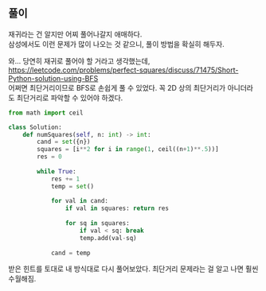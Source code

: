 ## 풀이

재귀라는 건 알지만 어찌 풀어나갈지 애매하다.  
삼성에서도 이런 문제가 많이 나오는 것 같으니, 풀이 방법을 확실히 해두자.  

와... 당연히 재귀로 풀어야 할 거라고 생각했는데, https://leetcode.com/problems/perfect-squares/discuss/71475/Short-Python-solution-using-BFS  
어쩌면 최단거리이므로 BFS로 손쉽게 풀 수 있었다. 꼭 2D 상의 최단거리가 아니더라도 최단거리로 파악할 수 있어야 하겠다.  


```python
from math import ceil

class Solution:
    def numSquares(self, n: int) -> int:
        cand = set({n})
        squares = [i**2 for i in range(1, ceil((n+1)**.5))]
        res = 0
        
        while True:
            res += 1
            temp = set()
                        
            for val in cand:
                if val in squares: return res
                
                for sq in squares:
                    if val < sq: break
                    temp.add(val-sq)
                        
            cand = temp
```

받은 힌트를 토대로 내 방식대로 다시 풀어보았다. 최단거리 문제라는 걸 알고 나면 훨씬 수월해짐.
